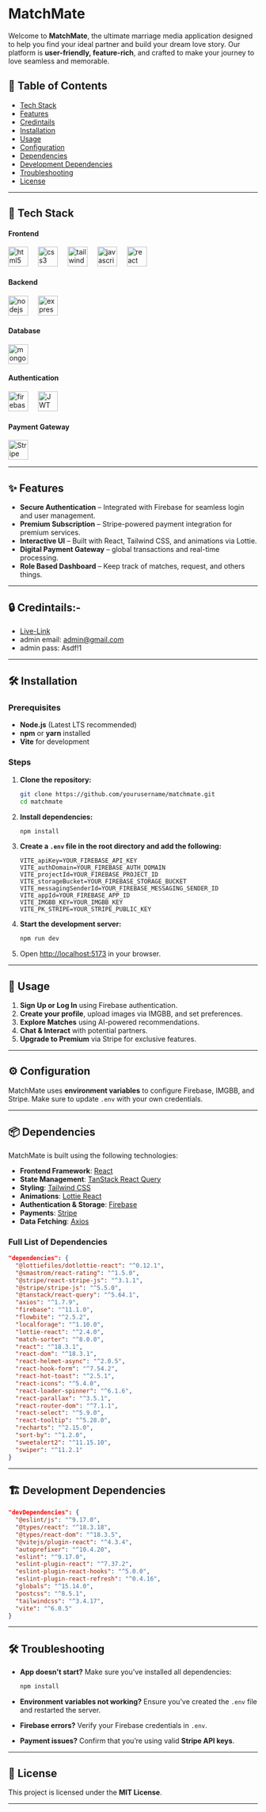 # MatchMate

Welcome to **MatchMate**, the ultimate marriage media application designed to help you find your ideal partner and build your dream love story. Our platform is **user-friendly, feature-rich**, and crafted to make your journey to love seamless and memorable.

## 📌 Table of Contents

- [Tech Stack](#tech-tack)
- [Features](#features)
- [Credintails](#credintails)
- [Installation](#installation)
- [Usage](#usage)
- [Configuration](#configuration)
- [Dependencies](#dependencies)
- [Development Dependencies](#development-dependencies)
- [Troubleshooting](#troubleshooting)
- [License](#license)

---

## 🎨 Tech Stack

<h4 align="left">Frontend</h4>

<div align="left">
  <img src="https://skillicons.dev/icons?i=html" height="40" alt="html5 logo"  />
  <img width="12" />
  <img src="https://skillicons.dev/icons?i=css" height="40" alt="css3 logo"  />
  <img width="12" />
  <img src="https://skillicons.dev/icons?i=tailwind" height="40" alt="tailwindcss logo"  />
  <img width="12" />
  <img src="https://skillicons.dev/icons?i=js" height="40" alt="javascript logo"  />
  <img width="12" />
  <img src="https://skillicons.dev/icons?i=react" height="40" alt="react logo"  />
  <img width="12" />
</div>

<h4 align="left">Backend</h4>

<div align="left">

  <img src="https://skillicons.dev/icons?i=nodejs" height="40" alt="nodejs logo"  />
  <img width="12" />
  <img src="https://skillicons.dev/icons?i=express" height="40" alt="express logo"  />
  <img width="12" />
  
</div>
<h4 align="left">Database</h4>

<div align="left">

  <img src="https://skillicons.dev/icons?i=mongodb" height="40" alt="mongodb logo"  />
  
</div>
<h4 align="left">Authentication</h4>

<div align="left">
  <img src="https://skillicons.dev/icons?i=firebase" height="40" alt="firebase logo"  />
  <img width="12" />
 <img src="https://img.shields.io/badge/JWT-JSON%20Web%20Token-blue" alt="JWT" height="40" />
</div>
<h4 align="left">Payment Gateway</h4>

<div align="left">
  <img src="https://img.shields.io/badge/Stripe-Payment%20Gateway-FFFFFF?logo=stripe&logoColor=6366F1" alt="Stripe Badge Light" height="40" />

</div>

---

## ✨ Features

- **Secure Authentication** – Integrated with Firebase for seamless login and user management.
- **Premium Subscription** – Stripe-powered payment integration for premium services.
- **Interactive UI** – Built with React, Tailwind CSS, and animations via Lottie.
- **Digital Payment Gateway** – global transactions and real-time processing.
- **Role Based Dashboard** – Keep track of matches, request, and others things.

---

## 🔒 Credintails:-

- [Live-Link](https://matchmate-de063.firebaseapp.com)
- admin email: admin@gmail.com
- admin pass: Asdf!1

---

## 🛠️ Installation

### Prerequisites

- **Node.js** (Latest LTS recommended)
- **npm** or **yarn** installed
- **Vite** for development

### Steps

1. **Clone the repository:**

   ```bash
   git clone https://github.com/yourusername/matchmate.git
   cd matchmate
   ```

2. **Install dependencies:**

   ```bash
   npm install
   ```

3. **Create a `.env` file in the root directory and add the following:**

   ```env
   VITE_apiKey=YOUR_FIREBASE_API_KEY
   VITE_authDomain=YOUR_FIREBASE_AUTH_DOMAIN
   VITE_projectId=YOUR_FIREBASE_PROJECT_ID
   VITE_storageBucket=YOUR_FIREBASE_STORAGE_BUCKET
   VITE_messagingSenderId=YOUR_FIREBASE_MESSAGING_SENDER_ID
   VITE_appId=YOUR_FIREBASE_APP_ID
   VITE_IMGBB_KEY=YOUR_IMGBB_KEY
   VITE_PK_STRIPE=YOUR_STRIPE_PUBLIC_KEY
   ```

4. **Start the development server:**

   ```bash
   npm run dev
   ```

5. Open [http://localhost:5173](http://localhost:5173) in your browser.

---

## 🚀 Usage

1. **Sign Up or Log In** using Firebase authentication.
2. **Create your profile**, upload images via IMGBB, and set preferences.
3. **Explore Matches** using AI-powered recommendations.
4. **Chat & Interact** with potential partners.
5. **Upgrade to Premium** via Stripe for exclusive features.

---

## ⚙️ Configuration

MatchMate uses **environment variables** to configure Firebase, IMGBB, and Stripe. Make sure to update `.env` with your own credentials.

---

## 📦 Dependencies

MatchMate is built using the following technologies:

- **Frontend Framework**: [React](https://react.dev/)
- **State Management**: [TanStack React Query](https://tanstack.com/query/latest)
- **Styling**: [Tailwind CSS](https://tailwindcss.com/)
- **Animations**: [Lottie React](https://www.npmjs.com/package/lottie-react)
- **Authentication & Storage**: [Firebase](https://firebase.google.com/)
- **Payments**: [Stripe](https://stripe.com/)
- **Data Fetching**: [Axios](https://axios-http.com/)

### Full List of Dependencies

```json
"dependencies": {
  "@lottiefiles/dotlottie-react": "^0.12.1",
  "@smastrom/react-rating": "^1.5.0",
  "@stripe/react-stripe-js": "^3.1.1",
  "@stripe/stripe-js": "^5.5.0",
  "@tanstack/react-query": "^5.64.1",
  "axios": "^1.7.9",
  "firebase": "^11.1.0",
  "flowbite": "^2.5.2",
  "localforage": "^1.10.0",
  "lottie-react": "^2.4.0",
  "match-sorter": "^8.0.0",
  "react": "^18.3.1",
  "react-dom": "^18.3.1",
  "react-helmet-async": "^2.0.5",
  "react-hook-form": "^7.54.2",
  "react-hot-toast": "^2.5.1",
  "react-icons": "^5.4.0",
  "react-loader-spinner": "^6.1.6",
  "react-parallax": "^3.5.1",
  "react-router-dom": "^7.1.1",
  "react-select": "^5.9.0",
  "react-tooltip": "^5.28.0",
  "recharts": "^2.15.0",
  "sort-by": "^1.2.0",
  "sweetalert2": "^11.15.10",
  "swiper": "^11.2.1"
}
```

---

## 🏗️ Development Dependencies

```json
"devDependencies": {
  "@eslint/js": "^9.17.0",
  "@types/react": "^18.3.18",
  "@types/react-dom": "^18.3.5",
  "@vitejs/plugin-react": "^4.3.4",
  "autoprefixer": "^10.4.20",
  "eslint": "^9.17.0",
  "eslint-plugin-react": "^7.37.2",
  "eslint-plugin-react-hooks": "^5.0.0",
  "eslint-plugin-react-refresh": "^0.4.16",
  "globals": "^15.14.0",
  "postcss": "^8.5.1",
  "tailwindcss": "^3.4.17",
  "vite": "^6.0.5"
}
```

---

## 🛠️ Troubleshooting

- **App doesn't start?** Make sure you've installed all dependencies:

  ```bash
  npm install
  ```

- **Environment variables not working?** Ensure you’ve created the `.env` file and restarted the server.

- **Firebase errors?** Verify your Firebase credentials in `.env`.

- **Payment issues?** Confirm that you’re using valid **Stripe API keys**.

---

## 📜 License

This project is licensed under the **MIT License**.

---
